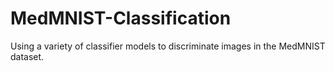 # MedMNIST-Classification
Using a variety of classifier models to discriminate images in the MedMNIST dataset.
